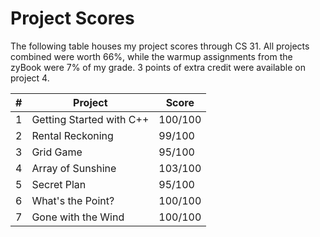 # Project Scores

The following table houses my project scores through CS 31. All projects combined were worth 66%, while the warmup assignments from the zyBook were 7% of my grade. 3 points of extra credit were available on project 4.

| # | Project | Score |
| - | ------- | ----- |
| 1 | Getting Started with C++ | 100/100 |
| 2 | Rental Reckoning | 99/100 |
| 3 | Grid Game | 95/100 |
| 4 | Array of Sunshine | 103/100 |
| 5 | Secret Plan | 95/100 |
| 6 | What's the Point? | 100/100 |
| 7 | Gone with the Wind | 100/100 |